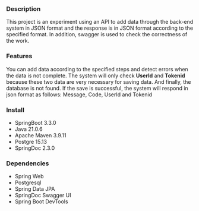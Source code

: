 ### **Description**

This project is an experiment using an API to add data 
through the back-end system in JSON format and the response is in JSON format 
according to the specified format. In addition, swagger is used to check the correctness of the work.

### **Features**

You can add data according to the specified steps and detect errors when the data is not complete. 
The system will only check **UserId** and **Tokenid** because these two data are very necessary for saving data. And finally, 
the database is not found. If the save is successful, the system will respond in json  format as follows: Message, Code, UserId and Tokenid

### **Install**
* SpringBoot 3.3.0
* Java 21.0.6
* Apache Maven 3.9.11
* Postgre 15.13
* SpringDoc 2.3.0

### **Dependencies**
* Spring Web
* Postgresql
* Spring Data JPA
* SpringDoc Swagger UI
* Spring Boot DevTools